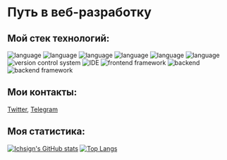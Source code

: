 
# Путь в веб-разработку

## Мой стек технологий: 
![language](https://img.shields.io/badge/JavaScript-informational?style=for-the-badge&logo=JavaScript&logoColor=white&color=0D1017)
![language](https://img.shields.io/badge/TypeScript-informational?style=for-the-badge&logo=TypeScript&logoColor=white&color=0D1017)
![language](https://img.shields.io/badge/HTML-informational?style=for-the-badge&logo=HTML5&logoColor=white&color=0D1017)
![language](https://img.shields.io/badge/CSS-informational?style=for-the-badge&logo=CSS3&logoColor=white&color=0D1017)
![language](https://img.shields.io/badge/WebPack-informational?style=for-the-badge&logo=Webpack&logoColor=white&color=0D1017)
![language](https://img.shields.io/badge/Java-informational?style=for-the-badge&logo=Java&logoColor=white&color=0D1017)
![version control system](https://img.shields.io/badge/GIT-informational?style=for-the-badge&logo=Git&logoColor=white&color=0D1017)
![IDE](https://img.shields.io/badge/WebStorm-informational?style=for-the-badge&logo=Webstorm&logoColor=white&color=0D1017)
![frontend framework](https://img.shields.io/badge/React-informational?style=for-the-badge&logo=React&logoColor=white&color=0D1017)
![backend](https://img.shields.io/badge/node.js-informational?style=for-the-badge&logo=node.js&logoColor=white&color=0D1017)
![backend framework](https://img.shields.io/badge/express-informational?style=for-the-badge&logo=express&logoColor=white&color=0D1017)

<!-- Contacts -->

## Мои контакты: 
[Twitter][1], [Telegram][2]

<!-- Links to my social media accounts -->

[1]: https://twitter.com/chingisdev
[2]: https://t.me/chingisdev

<!-- DashBoards -->

## Моя статистика: 
[![Ichsign's GitHub stats](https://github-readme-stats.vercel.app/api?username=chingisdev&show_icons=true&bg_color=0D1017&title_color=FFFFFF&text_color=FFFFFF&border_color=0D1017&icon_color=FFFFFF)](https://github.com/anuraghazra/github-readme-stats)
[![Top Langs](https://github-readme-stats.vercel.app/api/top-langs/?username=chingisdev&show_icons=true&bg_color=0D1017&title_color=FFFFFF&text_color=FFFFFF&border_color=0D1017&icon_color=FFFFFF&layout=compact)](https://github.com/anuraghazra/github-readme-stats)
